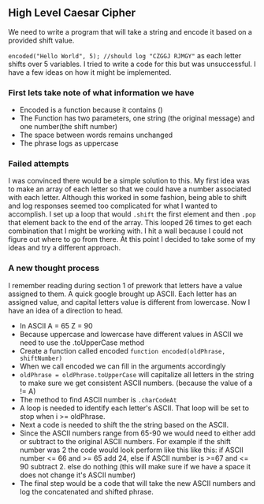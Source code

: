 ## High Level Caesar Cipher

We need to write a program that will take a string and encode it based on a provided shift value.

`encoded("Hello World", 5); //should log "CZGGJ RJMGY"` as each letter shifts over 5 variables.  I tried to write a code for this but was unsuccessful. I have a few ideas on how it might be implemented.

### First lets take note of what information we have
* Encoded is a function because it contains ()
* The Function has two parameters, one string (the original message) and one number(the shift number)
* The space between words remains unchanged
* The phrase logs as uppercase

### Failed attempts
I was convinced there would be a simple solution to this. My first idea was to make an array of each letter so that we could have a number associated with each letter.  Although this worked in some fashion, being able to shift and log responses seemed too complicated for what I wanted to accomplish.  I set up a loop that would `.shift` the first element and then `.pop` that element back to the end of the array. This looped 26 times to get each combination that I might be working with.
I hit a wall because I could not figure out where to go from there.  At this point I decided to take some of my ideas and try a different approach.

### A new thought process
I remember reading during section 1 of prework that letters have a value assigned to them. A quick google brought up ASCII. Each letter has an assigned value, and capital letters value is different from lowercase.  Now I have an idea of a direction to head.  
* In ASCII A = 65 Z = 90
* Because uppercase and lowercase have different values in ASCII we need to use the .toUpperCase method
* Create a function called encoded
`function encoded(oldPhrase, shiftNumber)`
* When we call encoded we can fill in the arguments accordingly
* `oldPhrase = oldPhrase.toUpperCase` will capitalize all letters in the string to make sure we get consistent ASCII numbers. (because the value of a != A)
* The method to find ASCII number is `.charCodeAt`
* A loop is needed to identify each letter's ASCII. That loop will be set to stop when i >= oldPhrase.
* Next a code is needed to shift the the string based on the ASCII.
* Since the ASCII numbers range from 65-90 we would need to either add or subtract to the original ASCII numbers. For example if the shift number was 2  the code would look perform like this like this:
if ASCII number <= 66 and >= 65 add 24, else if ASCII number is >=67 and <= 90 subtract 2. else do nothing (this will make sure if we have a space it does not change it's ASCII number)
* The final step would be a code that will take the new ASCII numbers and log the concatenated and shifted phrase.
